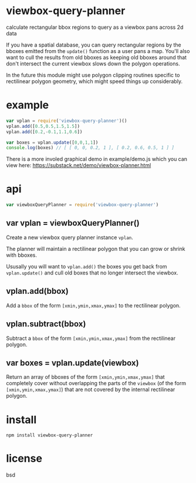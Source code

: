# viewbox-query-planner

calculate rectangular bbox regions to query as a viewbox pans across 2d data

If you have a spatial database, you can query rectangular regions by the bboxes emitted from the
`update()` function as a user pans a map. You'll also want to cull the results from old bboxes as
keeping old bboxes around that don't intersect the current viewbox slows down the polygon
operations.

In the future this module might use polygon clipping routines specific to rectilinear polygon
geometry, which might speed things up considerably.

# example

``` js
var vplan = require('viewbox-query-planner')()
vplan.add([0.5,0.5,1.5,1.5])
vplan.add([0.2,-0.1,1.1,0.6])

var boxes = vplan.update([0,0,1,1])
console.log(boxes) // [ [ 0, 0, 0.2, 1 ], [ 0.2, 0.6, 0.5, 1 ] ]
```

There is a more involed graphical demo in example/demo.js which you can view here:
https://substack.net/demo/viewbox-planner.html

# api

``` js
var viewboxQueryPlanner = require('viewbox-query-planner')
```

## var vplan = viewboxQueryPlanner()

Create a new viewbox query planner instance `vplan`.

The planner will maintain a rectilinear polygon that you can grow or shrink with bboxes.

Ususally you will want to `vplan.add()` the boxes you get back from `vplan.update()` and cull old
boxes that no longer intersect the viewbox.

## vplan.add(bbox)

Add a `bbox` of the form `[xmin,ymin,xmax,ymax]` to the rectilinear polygon.

## vplan.subtract(bbox)

Subtract a `bbox` of the form `[xmin,ymin,xmax,ymax]` from the rectilinear polygon.

## var boxes = vplan.update(viewbox)

Return an array of bboxes of the form `[xmin,ymin,xmax,ymax]` that completely cover without
overlapping the parts of the `viewbox` (of the form `[xmin,ymin,xmax,ymax]`) that are not covered by
the internal rectilinear polygon.

# install

```
npm install viewbox-query-planner
```

# license

bsd
